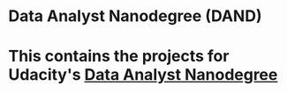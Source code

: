 # Data Analyst Nanodegree (DAND)
# This contains the projects for Udacity's [Data Analyst Nanodegree](https://www.udacity.com/course/data-analyst-nanodegree--nd002) 
